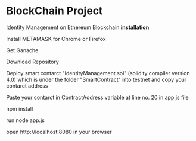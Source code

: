 # BlockChain Project

Identity Management on Ethereum Blockchain
**installation**

Install METAMASK for Chrome or Firefox

Get Ganache

Download Repository

Deploy smart contarct "IdentityManagement.sol" (solidity compiler version 4.0) which is under the folder "SmartContract" into testnet and copy your contarct address

Paste your contarct in ContractAddress variable at line no. 20 in app.js file

npm install

run node app.js

open http://localhost:8080 in your browser

